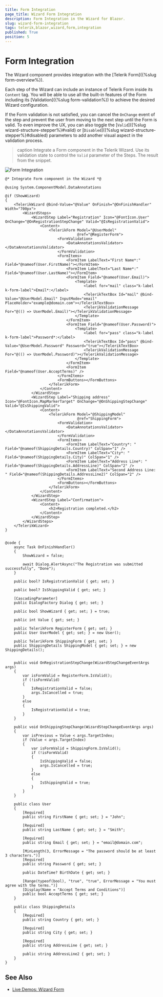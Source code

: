 ```yaml
---
title: Form Integration
page_title: Wizard Form Integration
description: Form Integration in the Wizard for Blazor.
slug: wizard-form-integration
tags: telerik,blazor,wizard,form,integration
published: True
position: 5
---
```


# Form Integration

The Wizard component provides integration with the [Telerik Form]({%slug form-overview%}).

Each step of the Wizard can include an instance of Telerik Form inside its `Content` tag. You will be able to use all the built-in features of the Form including its [Validation]({%slug form-validation%}) to achieve the desired Wizard configuration.

If the Form validation is not satisfied, you can cancel the `OnChange` event of the step and prevent the user from moving to the next step until the Form is valid. To even improve the UX, you can also toggle the [`Valid`]({%slug wizard-structure-stepper%}#valid) or [`Disabled`]({%slug wizard-structure-stepper%}#disabled) parameters to add another visual aspect in the validation process.


>caption Integrate a Form component in the Telerik Wizard. Use its validation state to control the `Valid` parameter of the Steps. The result from the snippet.

![Form Integration](images/form-integration-example.gif)

````CSHTML
@* Integrate Form component in the Wizard *@

@using System.ComponentModel.DataAnnotations

@if (ShowWizard)
{
    <TelerikWizard @bind-Value="@Value" OnFinish="@OnFinishHandler" Width="700px">
        <WizardSteps>
            <WizardStep Label="Registration" Icon="@FontIcon.User" OnChange="@OnRegistrationStepChange" Valid="@IsRegistrationValid">
                <Content>
                    <TelerikForm Model="@UserModel"
                                 @ref="@RegisterForm">
                        <FormValidation>
                            <DataAnnotationsValidator></DataAnnotationsValidator>
                        </FormValidation>
                        <FormItems>
                            <FormItem LabelText="First Name*:" Field="@nameof(User.FirstName)"></FormItem>
                            <FormItem LabelText="Last Name*:" Field="@nameof(User.LastName)"></FormItem>
                            <FormItem Field="@nameof(User.Email)">
                                <Template>
                                    <label for="mail" class="k-label k-form-label">Email*:</label>
                                    <TelerikTextBox Id="mail" @bind-Value="@UserModel.Email" InputMode="email" PlaceHolder="example@domain.com"></TelerikTextBox>
                                    <TelerikValidationMessage For="@(() => UserModel.Email)"></TelerikValidationMessage>
                                </Template>
                            </FormItem>
                            <FormItem Field="@nameof(User.Password)">
                                <Template>
                                    <label for="pass" class="k-label k-form-label">Password*:</label>
                                    <TelerikTextBox Id="pass" @bind-Value="@UserModel.Password" Password="true"></TelerikTextBox>
                                    <TelerikValidationMessage For="@(() => UserModel.Password)"></TelerikValidationMessage>
                                </Template>
                            </FormItem>
                            <FormItem Field="@nameof(User.AcceptTerms)" />
                        </FormItems>
                        <FormButtons></FormButtons>
                    </TelerikForm>
                </Content>
            </WizardStep>
            <WizardStep Label="Shipping address" Icon="@FontIcon.MapMarkerTarget" OnChange="@OnShippingStepChange" Valid="@IsShippingValid">
                <Content>
                    <TelerikForm Model="@ShippingModel"
                                 @ref="ShippingForm">
                        <FormValidation>
                            <DataAnnotationsValidator></DataAnnotationsValidator>
                        </FormValidation>
                        <FormItems>
                            <FormItem LabelText="Country*: " Field="@nameof(ShippingDetails.Country)" ColSpan="1" />
                            <FormItem LabelText="City*: " Field="@nameof(ShippingDetails.City)" ColSpan="1" />
                            <FormItem LabelText="Address Line*: " Field="@nameof(ShippingDetails.AddressLine)" ColSpan="2" />
                            <FormItem LabelText="Second Address Line: " Field="@nameof(ShippingDetails.AddressLine2)" ColSpan="2" />
                        </FormItems>
                        <FormButtons></FormButtons>
                    </TelerikForm>
                </Content>
            </WizardStep>
            <WizardStep Label="Confirmation">
                <Content>
                    <h2>Registration completed.</h2>
                </Content>
            </WizardStep>
        </WizardSteps>
    </TelerikWizard>
}


@code {
    async Task OnFinishHandler()
    {
        ShowWizard = false;

        await Dialog.AlertAsync("The Registration was submitted successfully", "Done");
    }

    public bool? IsRegistrationValid { get; set; }

    public bool? IsShippingValid { get; set; }

    [CascadingParameter]
    public DialogFactory Dialog { get; set; }

    public bool ShowWizard { get; set; } = true;

    public int Value { get; set; }

    public TelerikForm RegisterForm { get; set; }
    public User UserModel { get; set; } = new User();

    public TelerikForm ShippingForm { get; set; }
    public ShippingDetails ShippingModel { get; set; } = new ShippingDetails();


    public void OnRegistrationStepChange(WizardStepChangeEventArgs args)
    {
        var isFormValid = RegisterForm.IsValid();
        if (!isFormValid)
        {
            IsRegistrationValid = false;
            args.IsCancelled = true;
        }
        else
        {
            IsRegistrationValid = true;
        }
    }

    public void OnShippingStepChange(WizardStepChangeEventArgs args)
    {
        var isPrevious = Value < args.TargetIndex;
        if (Value < args.TargetIndex)
        {
            var isFormValid = ShippingForm.IsValid();
            if (!isFormValid)
            {
                IsShippingValid = false;
                args.IsCancelled = true;
            }
            else
            {
                IsShippingValid = true;
            }
        }
    }

    public class User
    {
        [Required]
        public string FirstName { get; set; } = "John";

        [Required]
        public string LastName { get; set; } = "Smith";

        [Required]
        public string Email { get; set; } = "email@domain.com";

        [MinLength(3, ErrorMessage = "The password should be at least 3 characters.")]
        [Required]
        public string Password { get; set; }

        public DateTime? BirthDate { get; set; }

        [Range(typeof(bool), "true", "true", ErrorMessage = "You must agree with the terms.")]
        [Display(Name = "Accept Terms and Conditions")]
        public bool AcceptTerms { get; set; }
    }

    public class ShippingDetails
    {
        [Required]
        public string Country { get; set; }

        [Required]
        public string City { get; set; }

        [Required]
        public string AddressLine { get; set; }

        public string AddressLine2 { get; set; }
    }
}
````

## See Also

  * [Live Demos: Wizard Form](https://demos.telerik.com/blazor-ui/wizard/form)
